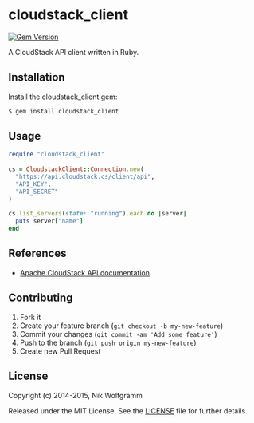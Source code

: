 # cloudstack_client

[![Gem Version](https://badge.fury.io/rb/cloudstack_client.png)](http://badge.fury.io/rb/cloudstack_client)

A CloudStack API client written in Ruby.

## Installation

Install the cloudstack_client gem:

```bash
$ gem install cloudstack_client
```
    
## Usage

```ruby
require "cloudstack_client"
    
cs = CloudstackClient::Connection.new(
  "https://api.cloudstack.cs/client/api",
  "API_KEY",
  "API_SECRET"
)
     
cs.list_servers(state: "running").each do |server|
  puts server["name"]
end
```    

## References
-  [Apache CloudStack API documentation](http://cloudstack.apache.org/docs/api/)

## Contributing

1. Fork it
2. Create your feature branch (`git checkout -b my-new-feature`)
3. Commit your changes (`git commit -am 'Add some feature'`)
4. Push to the branch (`git push origin my-new-feature`)
5. Create new Pull Request

## License

Copyright (c) 2014-2015, Nik Wolfgramm

Released under the MIT License. See the [LICENSE](https://raw.github.com/niwo/cloudstack_client/master/LICENSE.txt) file for further details.
